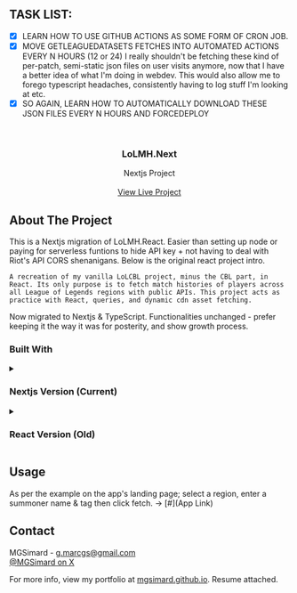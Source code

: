 ## TASK LIST:

- [x] LEARN HOW TO USE GITHUB ACTIONS AS SOME FORM OF CRON JOB.
- [x] MOVE GETLEAGUEDATASETS FETCHES INTO AUTOMATED ACTIONS EVERY N HOURS (12 or 24)
      I really shouldn't be fetching these kind of per-patch, semi-static json files on user visits anymore, now that I have a better idea of what I'm doing in webdev. This would also allow me to forego typescript headaches, consistently having to log stuff I'm looking at etc.
- [x] SO AGAIN, LEARN HOW TO AUTOMATICALLY DOWNLOAD THESE JSON FILES EVERY N HOURS AND FORCEDEPLOY

<br/>
<div align="center">
  <h3 align="center">LoLMH.Next</h3>
  <p align="center">
    Nextjs Project
    <br/>
    <br/>
    <a href="#" target="_blank">View Live Project</a>  
  </p>
</div>

## About The Project

This is a Nextjs migration of LoLMH.React. Easier than setting up node or paying for serverless funtions to hide API key + not having to deal with Riot's API CORS shenanigans. Below is the original react project intro.

`A recreation of my vanilla LoLCBL project, minus the CBL part, in React. Its only purpose is to fetch match histories of players across all League of Legends regions with public APIs. This project acts as practice with React, queries, and dynamic cdn asset fetching.`

Now migrated to Nextjs & TypeScript. Functionalities unchanged - prefer keeping it the way it was for posterity, and show growth process.

### Built With

<details>
<summary><h3>Nextjs Version (Current)</h3></summary>
<p>Post-migration.</p>

- [Nextjs 15](https://nextjs.org/)
- [TypeScript 5.6.3](https://www.typescriptlang.org/)
- [AccountV1, SummonerV4, LeagueV4, MatchV5 & SummonerV4 Riot APIs](https://developer.riotgames.com/apis)
- [DataDragon](https://riot-api-libraries.readthedocs.io/en/latest/ddragon.html)
- [CommunityDragon](https://www.communitydragon.org/)
- [Vercel Hosting](https://vercel.com/)

</details>
<details>
<summary><h3>React Version (Old)</h3></summary>
<p>Prior to Nextjs migration.</p>

- [React](https://react.dev/)
- [Vite](https://vitejs.dev/)
- [React Router DOM](https://reactrouter.com/)
- [TanStack Query](https://tanstack.com/query/latest)
- [AccountV1, SummonerV4, LeagueV4, MatchV5 & SummonerV4 Riot APIs](https://developer.riotgames.com/apis)
- [DataDragon](https://riot-api-libraries.readthedocs.io/en/latest/ddragon.html)
- [CommunityDragon](https://www.communitydragon.org/)
- [Firebase Hosting](https://firebase.google.com/)

</details>

## Usage

As per the example on the app's landing page; select a region, enter a summoner name & tag then click fetch.
-> [#](App Link)

## Contact

MGSimard - g.marcgs@gmail.com  
[@MGSimard on X](https://x.com/MGSimard)

For more info, view my portfolio at [mgsimard.github.io](https://mgsimard.github.io). Resume attached.
